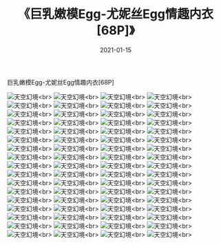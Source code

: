 ﻿---
layout: post
title: 《巨乳嫩模Egg-尤妮丝Egg情趣内衣[68P]》
date: 2021-01-15
img: http://photo.orgx.cf/性感/2021/巨乳嫩模Egg-尤妮丝Egg情趣内衣[68P]/000.jpg
tags: [美女,性感,泳衣]
---

巨乳嫩模Egg-尤妮丝Egg情趣内衣[68P]



![天空幻境](http://photo.orgx.cf/性感/2021/巨乳嫩模Egg-尤妮丝Egg情趣内衣[68P]/001.jpg''天空幻境'')<br>
![天空幻境](http://photo.orgx.cf/性感/2021/巨乳嫩模Egg-尤妮丝Egg情趣内衣[68P]/002.jpg''天空幻境'')<br>
![天空幻境](http://photo.orgx.cf/性感/2021/巨乳嫩模Egg-尤妮丝Egg情趣内衣[68P]/003.jpg''天空幻境'')<br>
![天空幻境](http://photo.orgx.cf/性感/2021/巨乳嫩模Egg-尤妮丝Egg情趣内衣[68P]/004.jpg''天空幻境'')<br>
![天空幻境](http://photo.orgx.cf/性感/2021/巨乳嫩模Egg-尤妮丝Egg情趣内衣[68P]/005.jpg''天空幻境'')<br>
![天空幻境](http://photo.orgx.cf/性感/2021/巨乳嫩模Egg-尤妮丝Egg情趣内衣[68P]/006.jpg''天空幻境'')<br>
![天空幻境](http://photo.orgx.cf/性感/2021/巨乳嫩模Egg-尤妮丝Egg情趣内衣[68P]/007.jpg''天空幻境'')<br>
![天空幻境](http://photo.orgx.cf/性感/2021/巨乳嫩模Egg-尤妮丝Egg情趣内衣[68P]/008.jpg''天空幻境'')<br>
![天空幻境](http://photo.orgx.cf/性感/2021/巨乳嫩模Egg-尤妮丝Egg情趣内衣[68P]/009.jpg''天空幻境'')<br>
![天空幻境](http://photo.orgx.cf/性感/2021/巨乳嫩模Egg-尤妮丝Egg情趣内衣[68P]/010.jpg''天空幻境'')<br>
![天空幻境](http://photo.orgx.cf/性感/2021/巨乳嫩模Egg-尤妮丝Egg情趣内衣[68P]/011.jpg''天空幻境'')<br>
![天空幻境](http://photo.orgx.cf/性感/2021/巨乳嫩模Egg-尤妮丝Egg情趣内衣[68P]/012.jpg''天空幻境'')<br>
![天空幻境](http://photo.orgx.cf/性感/2021/巨乳嫩模Egg-尤妮丝Egg情趣内衣[68P]/013.jpg''天空幻境'')<br>
![天空幻境](http://photo.orgx.cf/性感/2021/巨乳嫩模Egg-尤妮丝Egg情趣内衣[68P]/014.jpg''天空幻境'')<br>
![天空幻境](http://photo.orgx.cf/性感/2021/巨乳嫩模Egg-尤妮丝Egg情趣内衣[68P]/015.jpg''天空幻境'')<br>
![天空幻境](http://photo.orgx.cf/性感/2021/巨乳嫩模Egg-尤妮丝Egg情趣内衣[68P]/016.jpg''天空幻境'')<br>
![天空幻境](http://photo.orgx.cf/性感/2021/巨乳嫩模Egg-尤妮丝Egg情趣内衣[68P]/017.jpg''天空幻境'')<br>
![天空幻境](http://photo.orgx.cf/性感/2021/巨乳嫩模Egg-尤妮丝Egg情趣内衣[68P]/018.jpg''天空幻境'')<br>
![天空幻境](http://photo.orgx.cf/性感/2021/巨乳嫩模Egg-尤妮丝Egg情趣内衣[68P]/019.jpg''天空幻境'')<br>
![天空幻境](http://photo.orgx.cf/性感/2021/巨乳嫩模Egg-尤妮丝Egg情趣内衣[68P]/020.jpg''天空幻境'')<br>
![天空幻境](http://photo.orgx.cf/性感/2021/巨乳嫩模Egg-尤妮丝Egg情趣内衣[68P]/021.jpg''天空幻境'')<br>
![天空幻境](http://photo.orgx.cf/性感/2021/巨乳嫩模Egg-尤妮丝Egg情趣内衣[68P]/022.jpg''天空幻境'')<br>
![天空幻境](http://photo.orgx.cf/性感/2021/巨乳嫩模Egg-尤妮丝Egg情趣内衣[68P]/023.jpg''天空幻境'')<br>
![天空幻境](http://photo.orgx.cf/性感/2021/巨乳嫩模Egg-尤妮丝Egg情趣内衣[68P]/024.jpg''天空幻境'')<br>
![天空幻境](http://photo.orgx.cf/性感/2021/巨乳嫩模Egg-尤妮丝Egg情趣内衣[68P]/025.jpg''天空幻境'')<br>
![天空幻境](http://photo.orgx.cf/性感/2021/巨乳嫩模Egg-尤妮丝Egg情趣内衣[68P]/026.jpg''天空幻境'')<br>
![天空幻境](http://photo.orgx.cf/性感/2021/巨乳嫩模Egg-尤妮丝Egg情趣内衣[68P]/027.jpg''天空幻境'')<br>
![天空幻境](http://photo.orgx.cf/性感/2021/巨乳嫩模Egg-尤妮丝Egg情趣内衣[68P]/028.jpg''天空幻境'')<br>
![天空幻境](http://photo.orgx.cf/性感/2021/巨乳嫩模Egg-尤妮丝Egg情趣内衣[68P]/029.jpg''天空幻境'')<br>
![天空幻境](http://photo.orgx.cf/性感/2021/巨乳嫩模Egg-尤妮丝Egg情趣内衣[68P]/030.jpg''天空幻境'')<br>
![天空幻境](http://photo.orgx.cf/性感/2021/巨乳嫩模Egg-尤妮丝Egg情趣内衣[68P]/031.jpg''天空幻境'')<br>
![天空幻境](http://photo.orgx.cf/性感/2021/巨乳嫩模Egg-尤妮丝Egg情趣内衣[68P]/032.jpg''天空幻境'')<br>
![天空幻境](http://photo.orgx.cf/性感/2021/巨乳嫩模Egg-尤妮丝Egg情趣内衣[68P]/033.jpg''天空幻境'')<br>
![天空幻境](http://photo.orgx.cf/性感/2021/巨乳嫩模Egg-尤妮丝Egg情趣内衣[68P]/034.jpg''天空幻境'')<br>
![天空幻境](http://photo.orgx.cf/性感/2021/巨乳嫩模Egg-尤妮丝Egg情趣内衣[68P]/035.jpg''天空幻境'')<br>
![天空幻境](http://photo.orgx.cf/性感/2021/巨乳嫩模Egg-尤妮丝Egg情趣内衣[68P]/036.jpg''天空幻境'')<br>
![天空幻境](http://photo.orgx.cf/性感/2021/巨乳嫩模Egg-尤妮丝Egg情趣内衣[68P]/037.jpg''天空幻境'')<br>
![天空幻境](http://photo.orgx.cf/性感/2021/巨乳嫩模Egg-尤妮丝Egg情趣内衣[68P]/038.jpg''天空幻境'')<br>
![天空幻境](http://photo.orgx.cf/性感/2021/巨乳嫩模Egg-尤妮丝Egg情趣内衣[68P]/039.jpg''天空幻境'')<br>
![天空幻境](http://photo.orgx.cf/性感/2021/巨乳嫩模Egg-尤妮丝Egg情趣内衣[68P]/040.jpg''天空幻境'')<br>
![天空幻境](http://photo.orgx.cf/性感/2021/巨乳嫩模Egg-尤妮丝Egg情趣内衣[68P]/041.jpg''天空幻境'')<br>
![天空幻境](http://photo.orgx.cf/性感/2021/巨乳嫩模Egg-尤妮丝Egg情趣内衣[68P]/042.jpg''天空幻境'')<br>
![天空幻境](http://photo.orgx.cf/性感/2021/巨乳嫩模Egg-尤妮丝Egg情趣内衣[68P]/043.jpg''天空幻境'')<br>
![天空幻境](http://photo.orgx.cf/性感/2021/巨乳嫩模Egg-尤妮丝Egg情趣内衣[68P]/044.jpg''天空幻境'')<br>
![天空幻境](http://photo.orgx.cf/性感/2021/巨乳嫩模Egg-尤妮丝Egg情趣内衣[68P]/045.jpg''天空幻境'')<br>
![天空幻境](http://photo.orgx.cf/性感/2021/巨乳嫩模Egg-尤妮丝Egg情趣内衣[68P]/046.jpg''天空幻境'')<br>
![天空幻境](http://photo.orgx.cf/性感/2021/巨乳嫩模Egg-尤妮丝Egg情趣内衣[68P]/047.jpg''天空幻境'')<br>
![天空幻境](http://photo.orgx.cf/性感/2021/巨乳嫩模Egg-尤妮丝Egg情趣内衣[68P]/048.jpg''天空幻境'')<br>
![天空幻境](http://photo.orgx.cf/性感/2021/巨乳嫩模Egg-尤妮丝Egg情趣内衣[68P]/049.jpg''天空幻境'')<br>
![天空幻境](http://photo.orgx.cf/性感/2021/巨乳嫩模Egg-尤妮丝Egg情趣内衣[68P]/050.jpg''天空幻境'')<br>
![天空幻境](http://photo.orgx.cf/性感/2021/巨乳嫩模Egg-尤妮丝Egg情趣内衣[68P]/051.jpg''天空幻境'')<br>
![天空幻境](http://photo.orgx.cf/性感/2021/巨乳嫩模Egg-尤妮丝Egg情趣内衣[68P]/052.jpg''天空幻境'')<br>
![天空幻境](http://photo.orgx.cf/性感/2021/巨乳嫩模Egg-尤妮丝Egg情趣内衣[68P]/053.jpg''天空幻境'')<br>
![天空幻境](http://photo.orgx.cf/性感/2021/巨乳嫩模Egg-尤妮丝Egg情趣内衣[68P]/054.jpg''天空幻境'')<br>
![天空幻境](http://photo.orgx.cf/性感/2021/巨乳嫩模Egg-尤妮丝Egg情趣内衣[68P]/055.jpg''天空幻境'')<br>
![天空幻境](http://photo.orgx.cf/性感/2021/巨乳嫩模Egg-尤妮丝Egg情趣内衣[68P]/056.jpg''天空幻境'')<br>
![天空幻境](http://photo.orgx.cf/性感/2021/巨乳嫩模Egg-尤妮丝Egg情趣内衣[68P]/057.jpg''天空幻境'')<br>
![天空幻境](http://photo.orgx.cf/性感/2021/巨乳嫩模Egg-尤妮丝Egg情趣内衣[68P]/058.jpg''天空幻境'')<br>
![天空幻境](http://photo.orgx.cf/性感/2021/巨乳嫩模Egg-尤妮丝Egg情趣内衣[68P]/059.jpg''天空幻境'')<br>
![天空幻境](http://photo.orgx.cf/性感/2021/巨乳嫩模Egg-尤妮丝Egg情趣内衣[68P]/060.jpg''天空幻境'')<br>
![天空幻境](http://photo.orgx.cf/性感/2021/巨乳嫩模Egg-尤妮丝Egg情趣内衣[68P]/061.jpg''天空幻境'')<br>
![天空幻境](http://photo.orgx.cf/性感/2021/巨乳嫩模Egg-尤妮丝Egg情趣内衣[68P]/062.jpg''天空幻境'')<br>
![天空幻境](http://photo.orgx.cf/性感/2021/巨乳嫩模Egg-尤妮丝Egg情趣内衣[68P]/063.jpg''天空幻境'')<br>
![天空幻境](http://photo.orgx.cf/性感/2021/巨乳嫩模Egg-尤妮丝Egg情趣内衣[68P]/064.jpg''天空幻境'')<br>
![天空幻境](http://photo.orgx.cf/性感/2021/巨乳嫩模Egg-尤妮丝Egg情趣内衣[68P]/065.jpg''天空幻境'')<br>
![天空幻境](http://photo.orgx.cf/性感/2021/巨乳嫩模Egg-尤妮丝Egg情趣内衣[68P]/066.jpg''天空幻境'')<br>
![天空幻境](http://photo.orgx.cf/性感/2021/巨乳嫩模Egg-尤妮丝Egg情趣内衣[68P]/067.jpg''天空幻境'')<br>
![天空幻境](http://photo.orgx.cf/性感/2021/巨乳嫩模Egg-尤妮丝Egg情趣内衣[68P]/068.jpg''天空幻境'')<br>